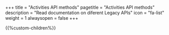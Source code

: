 +++
title = "Activities API methods"
pagetitle = "Activities API methods"
description = "Read documentation on diferent Legacy APIs"
icon = "fa-list" 
weight = 1
alwaysopen = false
+++

{{%custom-children%}}
